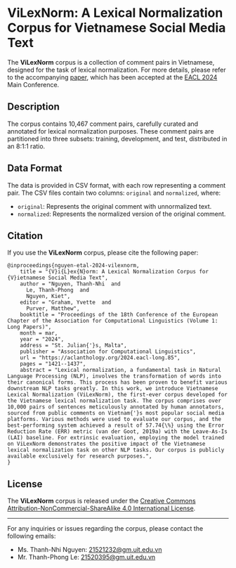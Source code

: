 # ViLexNorm: A Lexical Normalization Corpus for Vietnamese Social Media Text

The **ViLexNorm** corpus is a collection of comment pairs in Vietnamese, designed for the task of lexical normalization. For more details, please refer to the accompanying [paper](https://aclanthology.org/2024.eacl-long.85), which has been accepted at the [EACL 2024](https://2024.eacl.org/) Main Conference.

## Description

The corpus contains 10,467 comment pairs, carefully curated and annotated for lexical normalization purposes. These comment pairs are partitioned into three subsets: training, development, and test, distributed in an 8:1:1 ratio.

## Data Format

The data is provided in CSV format, with each row representing a comment pair. The CSV files contain two columns: `original` and `normalized`, where:

- `original`: Represents the original comment with unnormalized text.
- `normalized`: Represents the normalized version of the original comment.

## Citation

If you use the **ViLexNorm** corpus, please cite the following paper:

```
@inproceedings{nguyen-etal-2024-vilexnorm,
    title = "{V}i{L}ex{N}orm: A Lexical Normalization Corpus for {V}ietnamese Social Media Text",
    author = "Nguyen, Thanh-Nhi  and
      Le, Thanh-Phong  and
      Nguyen, Kiet",
    editor = "Graham, Yvette  and
      Purver, Matthew",
    booktitle = "Proceedings of the 18th Conference of the European Chapter of the Association for Computational Linguistics (Volume 1: Long Papers)",
    month = mar,
    year = "2024",
    address = "St. Julian{'}s, Malta",
    publisher = "Association for Computational Linguistics",
    url = "https://aclanthology.org/2024.eacl-long.85",
    pages = "1421--1437",
    abstract = "Lexical normalization, a fundamental task in Natural Language Processing (NLP), involves the transformation of words into their canonical forms. This process has been proven to benefit various downstream NLP tasks greatly. In this work, we introduce Vietnamese Lexical Normalization (ViLexNorm), the first-ever corpus developed for the Vietnamese lexical normalization task. The corpus comprises over 10,000 pairs of sentences meticulously annotated by human annotators, sourced from public comments on Vietnam{'}s most popular social media platforms. Various methods were used to evaluate our corpus, and the best-performing system achieved a result of 57.74{\%} using the Error Reduction Rate (ERR) metric (van der Goot, 2019a) with the Leave-As-Is (LAI) baseline. For extrinsic evaluation, employing the model trained on ViLexNorm demonstrates the positive impact of the Vietnamese lexical normalization task on other NLP tasks. Our corpus is publicly available exclusively for research purposes.",
}
```

## License

The **ViLexNorm** corpus is released under the [Creative Commons Attribution-NonCommercial-ShareAlike 4.0 International License](https://creativecommons.org/licenses/by-nc-sa/4.0/).

---

For any inquiries or issues regarding the corpus, please contact the following emails:

- Ms. Thanh-Nhi Nguyen: 21521232@gm.uit.edu.vn
- Mr. Thanh-Phong Le: 21520395@gm.uit.edu.vn
